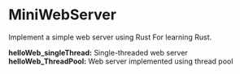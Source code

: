 # MiniWebServer
Implement a simple web server using Rust For learning Rust.

**helloWeb_singleThread:** Single-threaded web server
**helloWeb_ThreadPool:** Web server implemented using thread pool